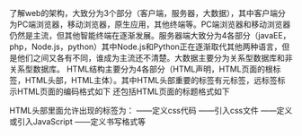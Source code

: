 了解web的架构，大致分为3个部分（客户端，服务器，大数据），其中客户端分为PC端浏览器，移动浏览器，原生应用，其他终端等。PC端浏览器和移动浏览器仍然是主流，但其他智能终端在逐渐发展。服务器端大致分为4各部分（javaEE，php，Node.js，python）其中Node.js和Python正在逐渐取代其他两种语言，但是他们之间又各有不同，谁成为主流还不清楚。大数据主要分为关系型数据库和非关系型数据库。
HTML结构主要分为4各部分（HTML声明，HTML页面的根标签，HTML头部，HTML主体）。其中HTML头部重要的标签有元标签，远标签标示HTML页面的编码格式如下
<meta charset="UTF-8">
还包括HTML页面的标题格式如下
 <title>text</title>
HTML头部<head>里面允许出现的标签为：
<style></style>——定义css代码 
<link>——引入css文件
<script></script>——定义或引入JavaScript
<meta>——定义书写格式等
<title>——定义网页标签
HTML主体<body>里面的内容则是在浏览器中显示的内容，其中里面含有两种标签：闭合标签（有开始和结束）和空标签（只有开始）。
主体中的属性：标准属性——所有标签都具备，且必须定义在开始标签
属性名=属性值
属性名 - HTML标签预定义的
属性值 - 由双引号进行包裹的
Id——唯一
Name——可以重复
Style——定义css
Class——为类，可以重复
注释：注释会被浏览器忽略，用途于解释这段代码的意思
标题元素：h1-h6其中h1搜索权限最高，其余依次递增，h1不唯一，但是最好只写一个。常用为h1-h3.
段落元素：<p>每个代表一个段落显示于浏览器
有序列表：<ol> <li>内容</li> </ol>私有属性递增其中type可以更改其排列方式，start可以更开启排列起点，但注意start只能填写数字。
无序列表：<ul> <li>内容</li> </ul>私有属性，无序排列其中type可更改其排列方式。
定义列表：<dl> <dt></dt> <dd></dd> </dl>其中<dt>类似于总的大类<dd>类似于其中小项注意区分。
列表嵌套：<ol> <li>内<ol> <li>内容</li> </ol>容</li> </ol>大致结构为这样。每套皆可重新定义type和start，但注意应不超过三层。
链接元素：<a>作用为跳转到指定HTML页面，其中herf=“地址”来定义地址，target来定义打开方式。
Target属性值有：
_self ——默认值，表示在当前窗口或页签打开
_blank ——表示在新的窗口或页签打开
_parent ——表示在父级窗口打开
_top ——表示在顶级窗口打开
 链接元素的地址类型分为两种绝对路径和相对路径
绝对地址：一旦确认不能更改。列E:\text\9.26 和www.baidu.com
相对路径：相对于你的HTML当前页面的位置来写路径其中(../——表示返回上一级)，相对路径使用较多。

其中今天学习的快捷键：
标签名+TAB ——直接显示标签
Ctrl+Shift+L ——整理格式
Ctrl+？——直接出现注释，
Alt+鼠标左键——同时多行输入

为搜索引擎定义关键词:
<meta name="keywords" content="HTML, CSS, XML, XHTML, JavaScript">
为网页定义描述内容:
<meta name="description" content="Free Web tutorials on HTML and CSS">
定义网页作者:
<meta name="author" content="King">
每30秒中刷新当前:
<meta http-equiv="refresh" content="30"> 
